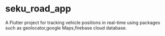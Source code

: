 # seku_road_app

A Flutter project for tracking vehicle positions in real-time using packages such as geolocator,google Maps,firebase cloud database.

